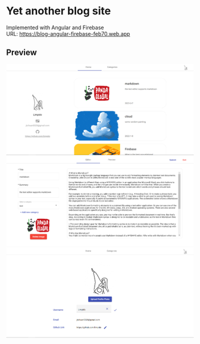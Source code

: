 # Yet another blog site
Implemented with Angular and Firebase  
URL: https://blog-angular-firebase-feb70.web.app  

## Preview
![home page](doc/home.png)
![write blog page](doc/write.png)
![profile page](doc/profile.png)
